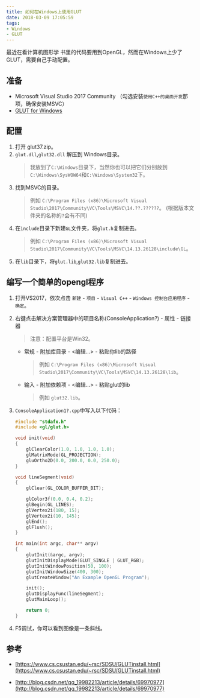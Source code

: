 ```yaml
---
title: 如何在Windows上使用GLUT
date: 2018-03-09 17:05:59
tags: 
- Windows
- GLUT
---
```


最近在看计算机图形学
书里的代码要用到OpenGL，然而在Windows上少了GLUT，需要自己手动配置。

<!--more-->

## 准备

* Microsoft Visual Studio 2017 Community （勾选安装`使用C++的桌面开发`那项，确保安装MSVC）
* [GLUT for Windows](https://www.opengl.org/resources/libraries/glut/glut37.zip)

## 配置

1. 打开 glut37.zip。
1. `glut.dll`,`glut32.dll` 解压到 Windows目录。
    > 我放到了`C:\Windows`目录下，当然你也可以把它们分别放到`C:\Windows\SysWOW64`和`C:\Windows\System32`下。
1. 找到MSVC的目录。
    > 例如 `C:\Program Files (x86)\Microsoft Visual Studio\2017\Community\VC\Tools\MSVC\14.??.??????`。 (根据版本文件夹的名称的`?`会有不同)
1. 在`include`目录下新建`GL`文件夹，将`glut.h`复制进去。
    > 例如 `C:\Program Files (x86)\Microsoft Visual Studio\2017\Community\VC\Tools\MSVC\14.13.26128\include\GL`。
1. 在`lib`目录下，将`glut.lib`,`glut32.lib`复制进去。

## 编写一个简单的opengl程序

1. 打开VS2017，依次点击 `新建` - `项目` - `Visual C++` - `Windows 控制台应用程序` - `确定`。

1. 右键点击解决方案管理器中的项目名称(ConsoleApplication?) - 属性 - 链接器
    > 注意：配置平台是Win32。
    * 常规 - 附加库目录 - <编辑…> - 粘贴你lib的路径
        > 例如 `C:\Program Files (x86)\Microsoft Visual Studio\2017\Community\VC\Tools\MSVC\14.13.26128\lib`。
    * 输入 - 附加依赖项 - <编辑…> - 粘贴glut的lib
        > 例如 `glut32.lib`。

1. `ConsoleApplication1?.cpp`中写入以下代码：

    ```cxx
    #include "stdafx.h"
    #include <gl/glut.h>

    void init(void)
    {
        glClearColor(1.0, 1.0, 1.0, 1.0);
        glMatrixMode(GL_PROJECTION);
        gluOrtho2D(0.0, 200.0, 0.0, 250.0);
    }

    void lineSegment(void)
    {
        glClear(GL_COLOR_BUFFER_BIT);

        glColor3f(0.0, 0.4, 0.2);
        glBegin(GL_LINES);
        glVertex2i(180, 15);
        glVertex2i(10, 145);
        glEnd();
        glFlush();
    }

    int main(int argc, char** argv)
    {
        glutInit(&argc, argv);
        glutInitDisplayMode(GLUT_SINGLE | GLUT_RGB);
        glutInitWindowPosition(50, 100);
        glutInitWindowSize(400, 300);
        glutCreateWindow("An Example OpenGL Program");

        init();
        glutDisplayFunc(lineSegment);
        glutMainLoop();

        return 0;
    }
    ```

1. F5调试，你可以看到图像是一条斜线。

## 参考

* [https://www.cs.csustan.edu/~rsc/SDSU/GLUTinstall.html](https://www.cs.csustan.edu/~rsc/SDSU/GLUTinstall.html)

* [http://blog.csdn.net/qq_19982213/article/details/69970977](http://blog.csdn.net/qq_19982213/article/details/69970977)
